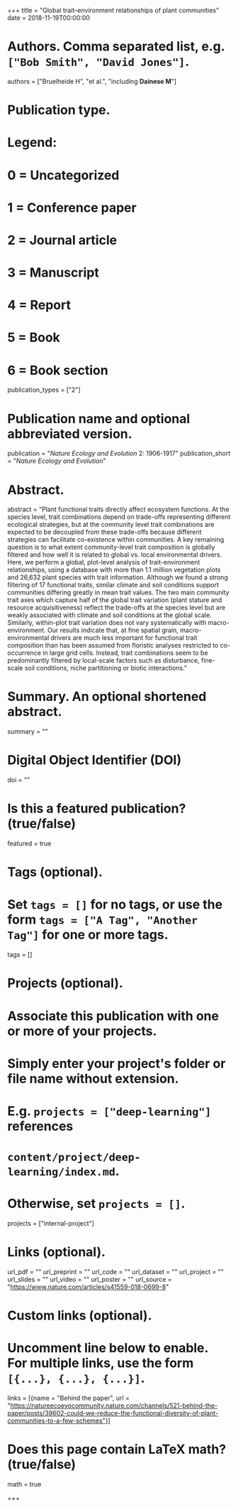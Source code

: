 +++
title = "Global trait–environment relationships of plant communities"
date = 2018-11-19T00:00:00

# Authors. Comma separated list, e.g. `["Bob Smith", "David Jones"]`.
authors = ["Bruelheide H", "et al.", "including **Dainese M**"]

# Publication type.
# Legend:
# 0 = Uncategorized
# 1 = Conference paper
# 2 = Journal article
# 3 = Manuscript
# 4 = Report
# 5 = Book
# 6 = Book section
publication_types = ["2"]

# Publication name and optional abbreviated version.
publication = "*Nature Ecology and Evolution* 2: 1906-1917"
publication_short = "*Nature Ecology and Evolution*"

# Abstract.
abstract = "Plant functional traits directly affect ecosystem functions. At the species level, trait combinations depend on trade-offs representing different ecological strategies, but at the community level trait combinations are expected to be decoupled from these trade-offs because different strategies can facilitate co-existence within communities. A key remaining question is to what extent community-level trait composition is globally filtered and how well it is related to global vs. local environmental drivers. Here, we perform a global, plot-level analysis of trait-environment relationships, using a database with more than 1.1 million vegetation plots and 26,632 plant species with trait information. Although we found a strong filtering of 17 functional traits, similar climate and soil conditions support communities differing greatly in mean trait values. The two main community trait axes which capture half of the global trait variation (plant stature and resource acquisitiveness) reflect the trade-offs at the species level but are weakly associated with climate and soil conditions at the global scale. Similarly, within-plot trait variation does not vary systematically with macro-environment. Our results indicate that, at fine spatial grain, macro-environmental drivers are much less important for functional trait composition than has been assumed from floristic analyses restricted to co-occurrence in large grid cells. Instead, trait combinations seem to be predominantly filtered by local-scale factors such as disturbance, fine-scale soil conditions, niche partitioning or biotic interactions."

# Summary. An optional shortened abstract.
summary = ""

# Digital Object Identifier (DOI)
doi = ""

# Is this a featured publication? (true/false)
featured = true

# Tags (optional).
#   Set `tags = []` for no tags, or use the form `tags = ["A Tag", "Another Tag"]` for one or more tags.
tags = []

# Projects (optional).
#   Associate this publication with one or more of your projects.
#   Simply enter your project's folder or file name without extension.
#   E.g. `projects = ["deep-learning"]` references 
#   `content/project/deep-learning/index.md`.
#   Otherwise, set `projects = []`.
projects = ["internal-project"]

# Links (optional).
url_pdf = ""
url_preprint = ""
url_code = ""
url_dataset = ""
url_project = ""
url_slides = ""
url_video = ""
url_poster = ""
url_source = "https://www.nature.com/articles/s41559-018-0699-8"

# Custom links (optional).
#   Uncomment line below to enable. For multiple links, use the form `[{...}, {...}, {...}]`.
links = [{name = "Behind the paper", url = "https://natureecoevocommunity.nature.com/channels/521-behind-the-paper/posts/39602-could-we-reduce-the-functional-diversity-of-plant-communities-to-a-few-schemes"}]

# Does this page contain LaTeX math? (true/false)
math = true

+++
